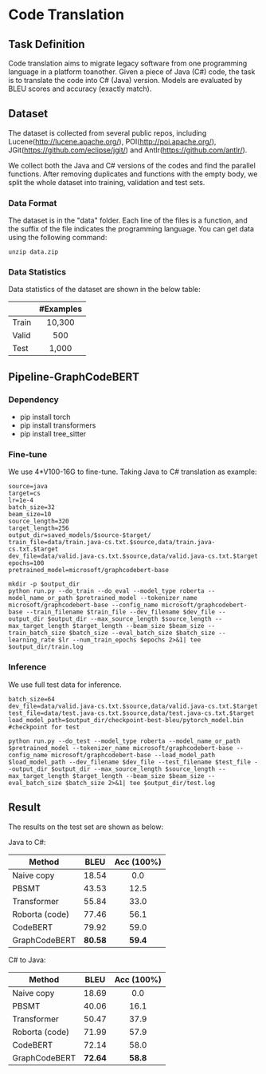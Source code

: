 # Code Translation

## Task Definition

Code translation aims to migrate legacy software from one programming language in a platform toanother.
Given a piece of Java (C#) code, the task is to translate the code into C# (Java) version. 
Models are evaluated by BLEU scores and accuracy (exactly match).

## Dataset

The dataset is collected from several public repos, including Lucene(http://lucene.apache.org/), POI(http://poi.apache.org/), JGit(https://github.com/eclipse/jgit/) and Antlr(https://github.com/antlr/).

We collect both the Java and C# versions of the codes and find the parallel functions. After removing duplicates and functions with the empty body, we split the whole dataset into training, validation and test sets.

### Data Format

The dataset is in the "data" folder. Each line of the files is a function, and the suffix of the file indicates the programming language. You can get data using the following command:

```
unzip data.zip
```

### Data Statistics

Data statistics of the dataset are shown in the below table:

|       | #Examples |
| ------- | :-------: |
|  Train  |   10,300  |
|  Valid  |      500   |
|   Test  |    1,000  |

## Pipeline-GraphCodeBERT

### Dependency

- pip install torch
- pip install transformers
- pip install tree_sitter

### Fine-tune
We use 4*V100-16G to fine-tune. Taking Java to C# translation as example:

```shell
source=java
target=cs
lr=1e-4
batch_size=32
beam_size=10
source_length=320
target_length=256
output_dir=saved_models/$source-$target/
train_file=data/train.java-cs.txt.$source,data/train.java-cs.txt.$target
dev_file=data/valid.java-cs.txt.$source,data/valid.java-cs.txt.$target
epochs=100
pretrained_model=microsoft/graphcodebert-base

mkdir -p $output_dir
python run.py --do_train --do_eval --model_type roberta --model_name_or_path $pretrained_model --tokenizer_name microsoft/graphcodebert-base --config_name microsoft/graphcodebert-base --train_filename $train_file --dev_filename $dev_file --output_dir $output_dir --max_source_length $source_length --max_target_length $target_length --beam_size $beam_size --train_batch_size $batch_size --eval_batch_size $batch_size --learning_rate $lr --num_train_epochs $epochs 2>&1| tee $output_dir/train.log
```

### Inference

We use full test data for inference. 

```shell
batch_size=64
dev_file=data/valid.java-cs.txt.$source,data/valid.java-cs.txt.$target
test_file=data/test.java-cs.txt.$source,data/test.java-cs.txt.$target
load_model_path=$output_dir/checkpoint-best-bleu/pytorch_model.bin #checkpoint for test

python run.py --do_test --model_type roberta --model_name_or_path $pretrained_model --tokenizer_name microsoft/graphcodebert-base --config_name microsoft/graphcodebert-base --load_model_path $load_model_path --dev_filename $dev_file --test_filename $test_file --output_dir $output_dir --max_source_length $source_length --max_target_length $target_length --beam_size $beam_size --eval_batch_size $batch_size 2>&1| tee $output_dir/test.log
```



## Result

The results on the test set are shown as below:

Java to C#:

|     Method     |    BLEU    | Acc (100%) |
|    ----------  | :--------: | :-------:  |
| Naive copy     |   18.54    |    0.0     |
| PBSMT      	 |   43.53    |   12.5     |
| Transformer    |   55.84    |   33.0     |
| Roborta (code) |   77.46    |   56.1     |
| CodeBERT   	 | 79.92 | 59.0   |
| GraphCodeBERT | **80.58** | **59.4** |

C# to Java:

| Method         |   BLEU    | Acc (100%) |
| -------------- | :-------: | :--------: |
| Naive copy     |   18.69   |    0.0     |
| PBSMT          |   40.06   |    16.1    |
| Transformer    |   50.47   |    37.9    |
| Roborta (code) |   71.99   |    57.9    |
| CodeBERT       |   72.14   |    58.0    |
| GraphCodeBERT  | **72.64** |  **58.8**  |

